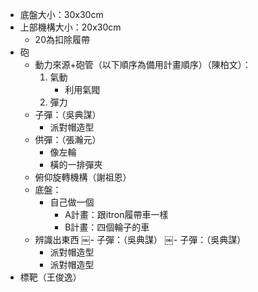 - 底盤大小：30x30cm
- 上部機構大小：20x30cm
	- 20為扣除履帶
- 砲
	- 動力來源+砲管（以下順序為備用計畫順序）（陳柏文）：
		1. 氣動
			- 利用氣閥
		2. 彈力
	- 子彈：（吳典謀）
		- 派對帽造型
	- 供彈：（張瀚元）
		- 像左輪
		- 橫的一排彈夾
	- 俯仰旋轉機構（謝祖恩）
	- 底盤：
		- 自己做一個
			- A計畫：跟itron履帶車一樣
			- B計畫：四個輪子的車
	- 辨識出東西	​￼- 子彈：（吳典謀）	​￼- 子彈：（吳典謀）
		- 派對帽造型
		- 派對帽造型
- 標靶（王俊逸）